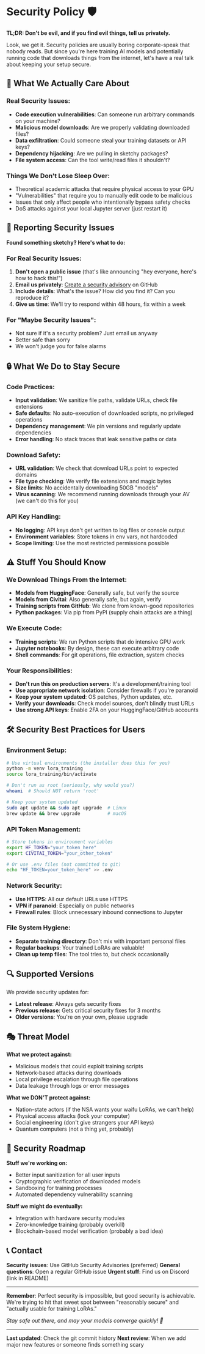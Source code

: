 # Security Policy 🛡️

**TL;DR: Don't be evil, and if you find evil things, tell us privately.**

Look, we get it. Security policies are usually boring corporate-speak that nobody reads. But since you're here training AI models and potentially running code that downloads things from the internet, let's have a real talk about keeping your setup secure.

## 🎯 What We Actually Care About

### **Real Security Issues:**
- **Code execution vulnerabilities**: Can someone run arbitrary commands on your machine?
- **Malicious model downloads**: Are we properly validating downloaded files?
- **Data exfiltration**: Could someone steal your training datasets or API keys?
- **Dependency hijacking**: Are we pulling in sketchy packages?
- **File system access**: Can the tool write/read files it shouldn't?

### **Things We Don't Lose Sleep Over:**
- Theoretical academic attacks that require physical access to your GPU
- "Vulnerabilities" that require you to manually edit code to be malicious
- Issues that only affect people who intentionally bypass safety checks
- DoS attacks against your local Jupyter server (just restart it)

## 🚨 Reporting Security Issues

**Found something sketchy? Here's what to do:**

### **For Real Security Issues:**
1. **Don't open a public issue** (that's like announcing "hey everyone, here's how to hack this!")
2. **Email us privately**: [Create a security advisory](https://github.com/Ktiseos-Nyx/Lora_Easy_Training_Jupyter/security/advisories/new) on GitHub
3. **Include details**: What's the issue? How did you find it? Can you reproduce it?
4. **Give us time**: We'll try to respond within 48 hours, fix within a week

### **For "Maybe Security Issues":**
- Not sure if it's a security problem? Just email us anyway
- Better safe than sorry
- We won't judge you for false alarms

## 🔒 What We Do to Stay Secure

### **Code Practices:**
- **Input validation**: We sanitize file paths, validate URLs, check file extensions
- **Safe defaults**: No auto-execution of downloaded scripts, no privileged operations
- **Dependency management**: We pin versions and regularly update dependencies
- **Error handling**: No stack traces that leak sensitive paths or data

### **Download Safety:**
- **URL validation**: We check that download URLs point to expected domains
- **File type checking**: We verify file extensions and magic bytes
- **Size limits**: No accidentally downloading 50GB "models" 
- **Virus scanning**: We recommend running downloads through your AV (we can't do this for you)

### **API Key Handling:**
- **No logging**: API keys don't get written to log files or console output
- **Environment variables**: Store tokens in env vars, not hardcoded
- **Scope limiting**: Use the most restricted permissions possible

## ⚠️ Stuff You Should Know

### **We Download Things From the Internet:**
- **Models from HuggingFace**: Generally safe, but verify the source
- **Models from Civitai**: Also generally safe, but again, verify
- **Training scripts from GitHub**: We clone from known-good repositories
- **Python packages**: Via pip from PyPI (supply chain attacks are a thing)

### **We Execute Code:**
- **Training scripts**: We run Python scripts that do intensive GPU work
- **Jupyter notebooks**: By design, these can execute arbitrary code
- **Shell commands**: For git operations, file extraction, system checks

### **Your Responsibilities:**
- **Don't run this on production servers**: It's a development/training tool
- **Use appropriate network isolation**: Consider firewalls if you're paranoid
- **Keep your system updated**: OS patches, Python updates, etc.
- **Verify your downloads**: Check model sources, don't blindly trust URLs
- **Use strong API keys**: Enable 2FA on your HuggingFace/GitHub accounts

## 🛠️ Security Best Practices for Users

### **Environment Setup:**
```bash
# Use virtual environments (the installer does this for you)
python -m venv lora_training
source lora_training/bin/activate

# Don't run as root (seriously, why would you?)
whoami  # Should NOT return 'root'

# Keep your system updated
sudo apt update && sudo apt upgrade  # Linux
brew update && brew upgrade          # macOS
```

### **API Token Management:**
```bash
# Store tokens in environment variables
export HF_TOKEN="your_token_here"
export CIVITAI_TOKEN="your_other_token"

# Or use .env files (not committed to git)
echo "HF_TOKEN=your_token_here" >> .env
```

### **Network Security:**
- **Use HTTPS**: All our default URLs use HTTPS
- **VPN if paranoid**: Especially on public networks
- **Firewall rules**: Block unnecessary inbound connections to Jupyter

### **File System Hygiene:**
- **Separate training directory**: Don't mix with important personal files
- **Regular backups**: Your trained LoRAs are valuable!
- **Clean up temp files**: The tool tries to, but check occasionally

## 🔍 Supported Versions

We provide security updates for:
- **Latest release**: Always gets security fixes
- **Previous release**: Gets critical security fixes for 3 months
- **Older versions**: You're on your own, please upgrade

## 🎭 Threat Model

**What we protect against:**
- Malicious models that could exploit training scripts
- Network-based attacks during downloads
- Local privilege escalation through file operations
- Data leakage through logs or error messages

**What we DON'T protect against:**
- Nation-state actors (if the NSA wants your waifu LoRAs, we can't help)
- Physical access attacks (lock your computer)
- Social engineering (don't give strangers your API keys)
- Quantum computers (not a thing yet, probably)

## 🚀 Security Roadmap

**Stuff we're working on:**
- Better input sanitization for all user inputs
- Cryptographic verification of downloaded models
- Sandboxing for training processes
- Automated dependency vulnerability scanning

**Stuff we might do eventually:**
- Integration with hardware security modules
- Zero-knowledge training (probably overkill)
- Blockchain-based model verification (probably a bad idea)

## 📞 Contact

**Security issues**: Use GitHub Security Advisories (preferred)
**General questions**: Open a regular GitHub issue
**Urgent stuff**: Find us on Discord (link in README)

---

**Remember**: Perfect security is impossible, but good security is achievable. We're trying to hit that sweet spot between "reasonably secure" and "actually usable for training LoRAs."

*Stay safe out there, and may your models converge quickly! 🎯*

---

**Last updated**: Check the git commit history
**Next review**: When we add major new features or someone finds something scary